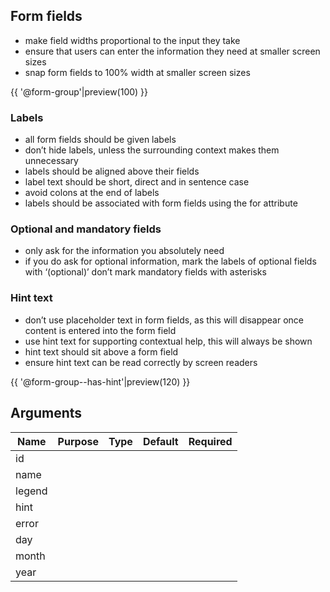 ## Form fields

* make field widths proportional to the input they take
* ensure that users can enter the information they need at smaller screen sizes
* snap form fields to 100% width at smaller screen sizes

{{ '@form-group'|preview(100) }}

### Labels

* all form fields should be given labels
* don’t hide labels, unless the surrounding context makes them unnecessary
* labels should be aligned above their fields
* label text should be short, direct and in sentence case
* avoid colons at the end of labels
* labels should be associated with form fields using the for attribute

### Optional and mandatory fields

* only ask for the information you absolutely need
* if you do ask for optional information, mark the labels of optional fields with ‘(optional)’
don’t mark mandatory fields with asterisks

### Hint text

* don’t use placeholder text in form fields, as this will disappear once content is entered into the form field
* use hint text for supporting contextual help, this will always be shown
* hint text should sit above a form field
* ensure hint text can be read correctly by screen readers

{{ '@form-group--has-hint'|preview(120) }}

## Arguments

| Name                   | Purpose | Type | Default | Required |
|------------------------|---------|------|---------|----------|
| id                     |         |      |         |          |
| name                   |         |      |         |          |
| legend                 |         |      |         |          |
| hint                   |         |      |         |          |
| error                  |         |      |         |          |
| day                    |         |      |         |          |
| month                  |         |      |         |          |
| year                   |         |      |         |          |
